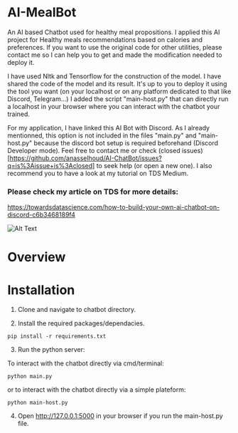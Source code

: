 # AI-MealBot
An AI based Chatbot used for healthy meal propositions. I applied this AI project for Healthy meals recommendations based on calories and preferences. If you want to use the original code for other utilities, please contact me so I can help you to get and made the modification needed to deploy it. 

I have used Nltk and Tensorflow for the construction of the model. I have shared the code of the model and its result. It's up to you to deploy it using the tool you want (on your localhost or on any platform dedicated to that like Discord, Telegram...)
I added the script "main-host.py" that can directly run a localhost in your browser where you can interact with the chatbot your trained.

For my application, I have linked this AI Bot with Discord. As I already mentionned, this option is not included in the files "main.py" and "main-host.py" because the discord bot setup is required beforehand (Discord Developer mode). Feel free to contact me or check (closed issues)[https://github.com/anasselhoud/AI-ChatBot/issues?q=is%3Aissue+is%3Aclosed] to seek help (or open a new one). I also recommend you to have a look at my tutorial on TDS Medium.

### Please check my article on TDS for more details: 
https://towardsdatascience.com/how-to-build-your-own-ai-chatbot-on-discord-c6b3468189f4

![Alt Text](https://media.giphy.com/media/hVlYEexgKvttKtqhFx/giphy.gif)

# Overview

# Installation
1. Clone and navigate to chatbot directory.

2. Install the required packages/dependacies.
```
pip install -r requirements.txt
```

3. Run the python server:

To interact with the chatbot directly via cmd/terminal:
```
python main.py 
```
or to interact with the chatbot directly via a simple plateform:
```
python main-host.py
```

4. Open http://127.0.0.1:5000 in your browser if you run the main-host.py file.
